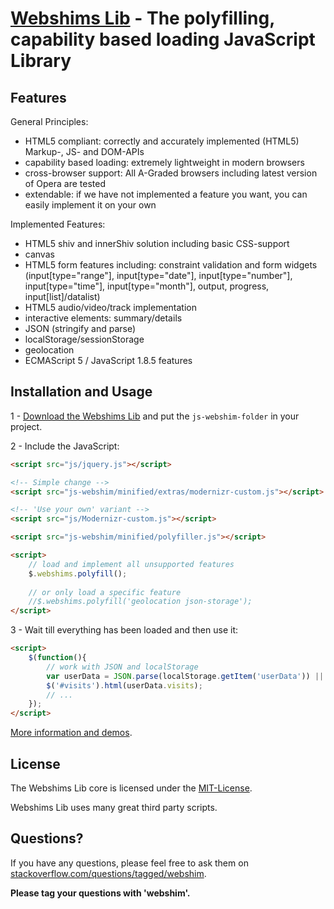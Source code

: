 [Webshims Lib](http://aFarkas.github.com/webshim/demos/index.html) - The polyfilling, capability based loading JavaScript Library
================================

Features
------------------

General Principles:

* HTML5 compliant: correctly and accurately implemented (HTML5) Markup-, JS- and DOM-APIs  
* capability based loading: extremely lightweight in modern browsers
* cross-browser support: All A-Graded browsers including latest version of Opera are tested
* extendable: if we have not implemented a feature you want, you can easily implement it on your own

Implemented Features:

* HTML5 shiv and innerShiv solution including basic CSS-support
* canvas
* HTML5 form features including: constraint validation and form widgets (input[type="range"], input[type="date"], input[type="number"], input[type="time"], input[type="month"], output, progress, input[list]/datalist)
* HTML5 audio/video/track implementation
* interactive elements: summary/details
* JSON (stringify and parse)
* localStorage/sessionStorage
* geolocation
* ECMAScript 5 / JavaScript 1.8.5 features 


Installation and Usage
------------------

1 - [Download the Webshims Lib](http://corrupt-system.de/webshims-stable.zip) and put the `js-webshim-folder` in your project.

2 - Include the JavaScript:

```html
<script src="js/jquery.js"></script>

<!-- Simple change -->
<script src="js-webshim/minified/extras/modernizr-custom.js"></script> 

<!-- 'Use your own' variant -->
<script src="js/Modernizr-custom.js"></script> 

<script src="js-webshim/minified/polyfiller.js"></script> 

<script> 
	// load and implement all unsupported features 
	$.webshims.polyfill();
		
	// or only load a specific feature
	//$.webshims.polyfill('geolocation json-storage');
</script>
```


3 - Wait till everything has been loaded and then use it:

```html
<script> 
	$(function(){
		// work with JSON and localStorage 
		var userData = JSON.parse(localStorage.getItem('userData')) || {visits: 0};
		$('#visits').html(userData.visits);
		// ...
	});
</script>
```


 [More information and demos](http://aFarkas.github.com/webshim/demos/index.html).


License
---------------------------------------

The Webshims Lib core is licensed under the [MIT-License](http://aFarkas.github.com/webshim/MIT-LICENSE.txt). 

Webshims Lib uses many great third party scripts.



Questions?
----------

If you have any questions, please feel free to ask them on [stackoverflow.com/questions/tagged/webshim](http://stackoverflow.com/questions/tagged/webshim).

**Please tag your questions with 'webshim'.**
